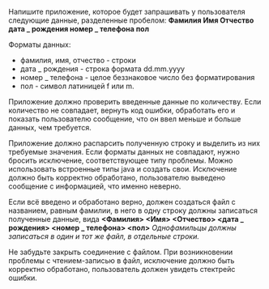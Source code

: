 Напишите приложение, которое будет запрашивать у пользователя следующие данные,
разделенные пробелом:
**Фамилия Имя Отчество дата _ рождения номер _ телефона пол**

Форматы данных:

- фамилия, имя, отчество - строки
- дата _ рождения - строка формата dd.mm.yyyy
- номер _ телефона - целое беззнаковое число без форматирования
- пол - символ латиницей f или m.

Приложение должно проверить введенные данные по количеству.
Если количество не совпадает, вернуть код ошибки, обработать его и показать пользователю сообщение,
что он ввел меньше и больше данных, чем требуется.

Приложение должно распарсить полученную строку и выделить из них требуемые значения.
Если форматы данных не совпадают, нужно бросить исключение, соответствующее типу проблемы.
Можно использовать встроенные типы java и создать свои. Исключение должно быть корректно обработано,
пользователю выведено сообщение с информацией, что именно неверно.

Если всё введено и обработано верно, должен создаться файл с названием,
равным фамилии, в него в одну строку должны записаться полученные данные, вида
**<Фамилия> <Имя> <Отчество> <дата _ рождения> <номер _ телефона> <пол>**
*Однофамильцы должны записаться в один и тот же файл, в отдельные строки.*

Не забудьте закрыть соединение с файлом.
При возникновении проблемы с чтением-записью в файл,
исключение должно быть корректно обработано,
пользователь должен увидеть стектрейс ошибки.